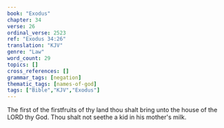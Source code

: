 ```yaml
---
book: "Exodus"
chapter: 34
verse: 26
ordinal_verse: 2523
ref: "Exodus 34:26"
translation: "KJV"
genre: "Law"
word_count: 29
topics: []
cross_references: []
grammar_tags: [negation]
thematic_tags: [names-of-god]
tags: ["Bible","KJV","Exodus"]
---
```

The first of the firstfruits of thy land thou shalt bring unto the house of the LORD thy God. Thou shalt not seethe a kid in his mother's milk.
